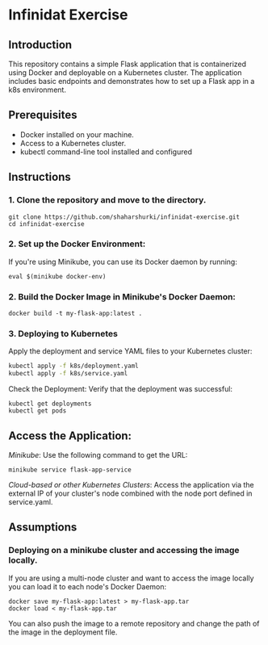 # Infinidat Exercise
## Introduction
This repository contains a simple Flask application that is containerized using Docker and deployable on a Kubernetes cluster. The application includes basic endpoints and demonstrates how to set up a Flask app in a k8s environment.

## Prerequisites
- Docker installed on your machine.
- Access to a Kubernetes cluster.
- kubectl command-line tool installed and configured

## Instructions
### 1. Clone the repository and move to the directory.
```
git clone https://github.com/shaharshurki/infinidat-exercise.git
cd infinidat-exercise
```
### 2. Set up the Docker Environment:
If you're using Minikube, you can use its Docker daemon by running:
```
eval $(minikube docker-env)
```
### 2. Build the Docker Image in Minikube's Docker Daemon:
```
docker build -t my-flask-app:latest .
```
### 3. Deploying to Kubernetes
Apply the deployment and service YAML files to your Kubernetes cluster:

```bash
kubectl apply -f k8s/deployment.yaml
kubectl apply -f k8s/service.yaml
```
Check the Deployment:
Verify that the deployment was successful:
```
kubectl get deployments
kubectl get pods
```
## Access the Application:
*Minikube*: Use the following command to get the URL:
```
minikube service flask-app-service
```
*Cloud-based or other Kubernetes Clusters*: Access the application via the external IP of your cluster's node combined with the node port defined in service.yaml.

## Assumptions 
### Deploying on a minikube cluster and accessing the image locally.
If you are using a multi-node cluster and want to access the image locally you can load it to each node's Docker Daemon:
```
docker save my-flask-app:latest > my-flask-app.tar
docker load < my-flask-app.tar
```
You can also push the image to a remote repository and change the path of the image in the deployment file.

